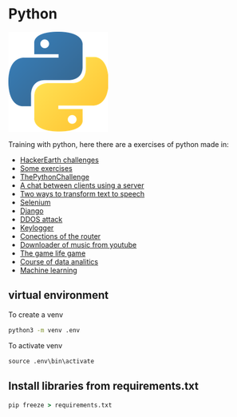 # Python

![](img/python.png)

Training with python, here there are a exercises of python made in:

- [HackerEarth challenges](HackerEarth)
- [Some exercises](Exercises)
- [ThePythonChallenge](ThePythonChallenge)
- [A chat between clients using a server](chat)
- [Two ways to transform text to speech](Text_to_speech)
- [Selenium](https://github.com/Kzarama/Selenium_Python)
- [Django](https://github.com/Kzarama/Django)
- [DDOS attack](ddos)
- [Keylogger](keylogger)
- [Conections of the router](router_conextions)
- [Downloader of music from youtube](youtube_downloader)
- [The game life game](https://github.com/Kzarama/Games_python)
- [Course of data analitics](https://github.com/Kzarama/Analitics)
- [Machine learning](https://github.com/Kzarama/machine_learning)

## virtual environment

To create a venv

```cmd
python3 -m venv .env
```

To activate venv

```cmd
source .env\bin\activate
```

## Install libraries from requirements.txt

```cmd
pip freeze > requirements.txt
```
